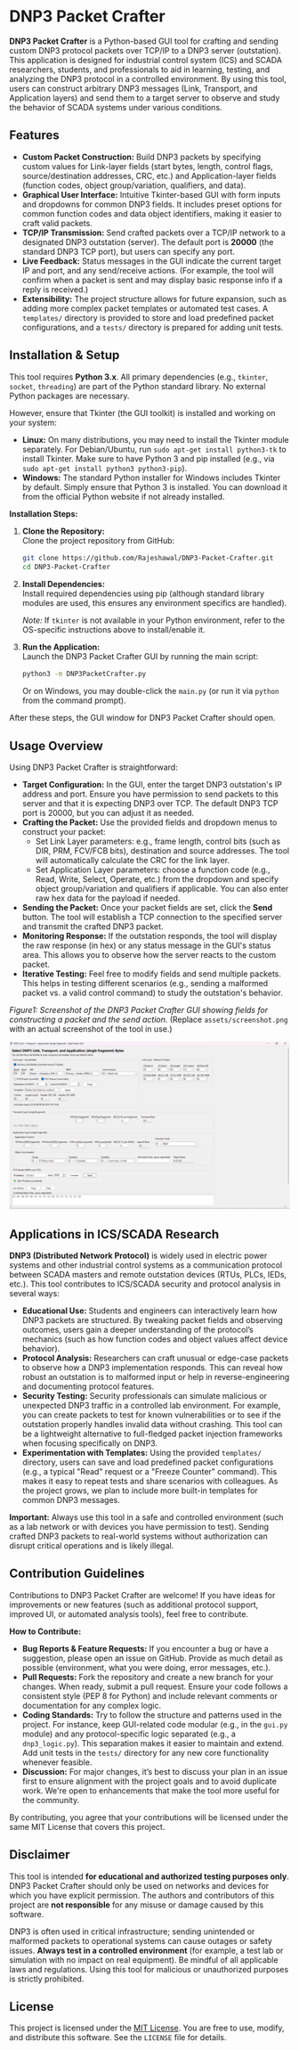 # DNP3 Packet Crafter

**DNP3 Packet Crafter** is a Python-based GUI tool for crafting and sending custom DNP3 protocol packets over TCP/IP to a DNP3 server (outstation). This application is designed for industrial control system (ICS) and SCADA researchers, students, and professionals to aid in learning, testing, and analyzing the DNP3 protocol in a controlled environment. By using this tool, users can construct arbitrary DNP3 messages (Link, Transport, and Application layers) and send them to a target server to observe and study the behavior of SCADA systems under various conditions.

## Features

- **Custom Packet Construction:** Build DNP3 packets by specifying custom values for Link-layer fields (start bytes, length, control flags, source/destination addresses, CRC, etc.) and Application-layer fields (function codes, object group/variation, qualifiers, and data).
- **Graphical User Interface:** Intuitive Tkinter-based GUI with form inputs and dropdowns for common DNP3 fields. It includes preset options for common function codes and data object identifiers, making it easier to craft valid packets.
- **TCP/IP Transmission:** Send crafted packets over a TCP/IP network to a designated DNP3 outstation (server). The default port is **20000** (the standard DNP3 TCP port), but users can specify any port.
- **Live Feedback:** Status messages in the GUI indicate the current target IP and port, and any send/receive actions. (For example, the tool will confirm when a packet is sent and may display basic response info if a reply is received.)
- **Extensibility:** The project structure allows for future expansion, such as adding more complex packet templates or automated test cases. A `templates/` directory is provided to store and load predefined packet configurations, and a `tests/` directory is prepared for adding unit tests.

## Installation & Setup

This tool requires **Python 3.x**. All primary dependencies (e.g., `tkinter`, `socket`, `threading`) are part of the Python standard library. No external Python packages are necessary.

However, ensure that Tkinter (the GUI toolkit) is installed and working on your system:

- **Linux:** On many distributions, you may need to install the Tkinter module separately. For Debian/Ubuntu, run `sudo apt-get install python3-tk` to install Tkinter. Make sure to have Python 3 and pip installed (e.g., via `sudo apt-get install python3 python3-pip`).
- **Windows:** The standard Python installer for Windows includes Tkinter by default. Simply ensure that Python 3 is installed. You can download it from the official Python website if not already installed.

**Installation Steps:**

1. **Clone the Repository:**  
   Clone the project repository from GitHub:  
    ````bash
    git clone https://github.com/Rajeshawal/DNP3-Packet-Crafter.git
    cd DNP3-Packet-Crafter
    ````

2. **Install Dependencies:**  
   Install required dependencies using pip (although standard library modules are used, this ensures any environment specifics are handled). 

   *Note:* If `tkinter` is not available in your Python environment, refer to the OS-specific instructions above to install/enable it.

3. **Run the Application:**  
   Launch the DNP3 Packet Crafter GUI by running the main script:  
    ````bash
    python3 -m DNP3PacketCrafter.py
    ````  
   Or on Windows, you may double-click the `main.py` (or run it via `python` from the command prompt).

After these steps, the GUI window for DNP3 Packet Crafter should open.

## Usage Overview

Using DNP3 Packet Crafter is straightforward:

- **Target Configuration:** In the GUI, enter the target DNP3 outstation's IP address and port. Ensure you have permission to send packets to this server and that it is expecting DNP3 over TCP. The default DNP3 TCP port is 20000, but you can adjust it as needed.
- **Crafting the Packet:** Use the provided fields and dropdown menus to construct your packet:
  - Set Link Layer parameters: e.g., frame length, control bits (such as DIR, PRM, FCV/FCB bits), destination and source addresses. The tool will automatically calculate the CRC for the link layer.
  - Set Application Layer parameters: choose a function code (e.g., Read, Write, Select, Operate, etc.) from the dropdown and specify object group/variation and qualifiers if applicable. You can also enter raw hex data for the payload if needed.
- **Sending the Packet:** Once your packet fields are set, click the **Send** button. The tool will establish a TCP connection to the specified server and transmit the crafted DNP3 packet.
- **Monitoring Response:** If the outstation responds, the tool will display the raw response (in hex) or any status message in the GUI's status area. This allows you to observe how the server reacts to the custom packet.
- **Iterative Testing:** Feel free to modify fields and send multiple packets. This helps in testing different scenarios (e.g., sending a malformed packet vs. a valid control command) to study the outstation's behavior.

*Figure1: Screenshot of the DNP3 Packet Crafter GUI showing fields for constructing a packet and the send action.* (Replace `assets/screenshot.png` with an actual screenshot of the tool in use.)

![DNP3 Packet Crafter GUI Screenshot](images/screenshot.png)


## Applications in ICS/SCADA Research

**DNP3 (Distributed Network Protocol)** is widely used in electric power systems and other industrial control systems as a communication protocol between SCADA masters and remote outstation devices (RTUs, PLCs, IEDs, etc.). This tool contributes to ICS/SCADA security and protocol analysis in several ways:

- **Educational Use:** Students and engineers can interactively learn how DNP3 packets are structured. By tweaking packet fields and observing outcomes, users gain a deeper understanding of the protocol’s mechanics (such as how function codes and object values affect device behavior).
- **Protocol Analysis:** Researchers can craft unusual or edge-case packets to observe how a DNP3 implementation responds. This can reveal how robust an outstation is to malformed input or help in reverse-engineering and documenting protocol features.
- **Security Testing:** Security professionals can simulate malicious or unexpected DNP3 traffic in a controlled lab environment. For example, you can create packets to test for known vulnerabilities or to see if the outstation properly handles invalid data without crashing. This tool can be a lightweight alternative to full-fledged packet injection frameworks when focusing specifically on DNP3.
- **Experimentation with Templates:** Using the provided `templates/` directory, users can save and load predefined packet configurations (e.g., a typical "Read" request or a "Freeze Counter" command). This makes it easy to repeat tests and share scenarios with colleagues. As the project grows, we plan to include more built-in templates for common DNP3 messages.

**Important:** Always use this tool in a safe and controlled environment (such as a lab network or with devices you have permission to test). Sending crafted DNP3 packets to real-world systems without authorization can disrupt critical operations and is likely illegal.

## Contribution Guidelines

Contributions to DNP3 Packet Crafter are welcome! If you have ideas for improvements or new features (such as additional protocol support, improved UI, or automated analysis tools), feel free to contribute.

**How to Contribute:**

- **Bug Reports & Feature Requests:** If you encounter a bug or have a suggestion, please open an issue on GitHub. Provide as much detail as possible (environment, what you were doing, error messages, etc.).
- **Pull Requests:** Fork the repository and create a new branch for your changes. When ready, submit a pull request. Ensure your code follows a consistent style (PEP 8 for Python) and include relevant comments or documentation for any complex logic.
- **Coding Standards:** Try to follow the structure and patterns used in the project. For instance, keep GUI-related code modular (e.g., in the `gui.py` module) and any protocol-specific logic separated (e.g., a `dnp3_logic.py`). This separation makes it easier to maintain and extend. Add unit tests in the `tests/` directory for any new core functionality whenever feasible.
- **Discussion:** For major changes, it’s best to discuss your plan in an issue first to ensure alignment with the project goals and to avoid duplicate work. We're open to enhancements that make the tool more useful for the community.

By contributing, you agree that your contributions will be licensed under the same MIT License that covers this project.

## Disclaimer

This tool is intended **for educational and authorized testing purposes only**. DNP3 Packet Crafter should only be used on networks and devices for which you have explicit permission. The authors and contributors of this project are **not responsible** for any misuse or damage caused by this software.

DNP3 is often used in critical infrastructure; sending unintended or malformed packets to operational systems can cause outages or safety issues. **Always test in a controlled environment** (for example, a test lab or simulation with no impact on real equipment). Be mindful of all applicable laws and regulations. Using this tool for malicious or unauthorized purposes is strictly prohibited.

## License

This project is licensed under the [MIT License](LICENSE). You are free to use, modify, and distribute this software. See the `LICENSE` file for details.
